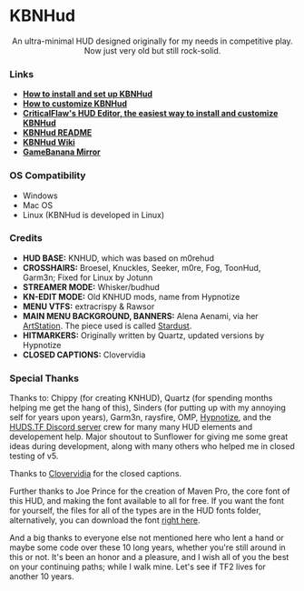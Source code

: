 <!-- TITLE -->
# KBNHud
<p align="center">
    An ultra-minimal HUD designed originally for my needs in competitive play. Now just very old but still rock-solid.
</p>

<!-- EXTRA LINKS -->
### Links
* **[How to install and set up KBNHud](https://github.com/Jotunn/kbnhud/wiki/Setup)**
* **[How to customize KBNHud](https://github.com/Jotunn/kbnhud/wiki/Customization)**
* **[CriticalFlaw's HUD Editor, the easiest way to install and customize KBNHud](http://www.criticalflaw.ca/TF2HUD.Editor/)**
* **[KBNHud README](https://github.com/Jotunn/kbnhud#readme)**
* **[KBNHud Wiki](https://github.com/Jotunn/kbnhud/wiki)**
* **[GameBanana Mirror](https://gamebanana.com/mods/26847)**

<!-- OS COMPAT -->
### OS Compatibility
* Windows
* Mac OS
* Linux (KBNHud is developed in Linux)

<!-- CREDITS -->
### Credits
* **HUD BASE:** KNHUD, which was based on m0rehud
* **CROSSHAIRS:** Broesel, Knuckles, Seeker, m0re, Fog, ToonHud, Garm3n; Fixed for Linux by Jotunn
* **STREAMER MODE:** Whisker/budhud
* **KN-EDIT MODE:** Old KNHUD mods, name from Hypnotize
* **MENU VTFS:** extracrispy & Rawsor
* **MAIN MENU BACKGROUND, BANNERS:** Alena Aenami, via her [ArtStation](https://aenamiart.artstation.com/). The piece used is called [Stardust](https://aenamiart.artstation.com/projects/4Xa124).
* **HITMARKERS:** Originally written by Quartz, updated versions by Hypnotize
* **CLOSED CAPTIONS:** Clovervidia

<!-- SPECIAL THANKS -->
### Special Thanks
Thanks to: Chippy (for creating KNHUD), Quartz (for spending months helping me get the hang of this), Sinders (for putting up with my annoying self for years upon years), Garm3n, raysfire, OMP, [Hypnotize](https://github.com/Hypnootize), and the [HUDS.TF Discord server](http://discord.huds.tf/) crew for many many HUD elements and developement help. Major shoutout to Sunflower for giving me some great ideas during development, along with many others who helped me in closed testing of v5.

Thanks to [Clovervidia](https://steamcommunity.com/sharedfiles/filedetails/?id=167785751) for the closed captions.

Further thanks to Joe Prince for the creation of Maven Pro, the core font of this HUD, and making the font available to all for free. If you want the font for yourself, the files for all of the types are in the HUD fonts folder, alternatively, you can download the font [right here](https://fonts.google.com/specimen/Maven+Pro).

And a big thanks to everyone else not mentioned here who lent a hand or maybe some code over these 10 long years, whether you're still around in this or not. It's been an honor and a pleasure, and I wish all of you the best on your continuing paths; while I walk mine. Let's see if TF2 lives for another 10 years.
